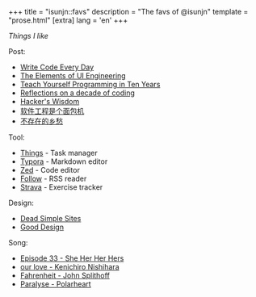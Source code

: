 +++
title = "isunjn::favs"
description = "The favs of @isunjn"
template = "prose.html"
[extra]
lang = 'en'
+++

*Things I like*

Post:
- [Write Code Every Day](https://johnresig.com/blog/write-code-every-day)
- [The Elements of UI Engineering](https://overreacted.io/the-elements-of-ui-engineering)
- [Teach Yourself Programming in Ten Years](https://www.norvig.com/21-days.html)
- [Reflections on a decade of coding](https://www.scattered-thoughts.net/writing/reflections-on-a-decade-of-coding)
- [Hacker's Wisdom](https://www.ee.ryerson.ca/~elf/hack/index.html)
- [软件工程是个面包机](https://drmingdrmer.github.io/tech/bla/2018/09/27/toaster.html)
- [不存在的乡愁](https://shud.in/posts/the-non-existing-nostalgic)

Tool:
- [Things](https://culturedcode.com/things) - Task manager
- [Typora](https://typora.io) - Markdown editor
- [Zed](https://zed.dev) - Code editor
- [Follow](https://follow.is) - RSS reader
- [Strava](https://strava.com) - Exercise tracker

Design:
- [Dead Simple Sites](https://deadsimplesites.com)
- [Good Design](https://shud.in/posts/good-design)

Song:
- [Episode 33 - She Her Her Hers](https://www.youtube.com/watch?v=PHhKAKjqw-4)
- [our love - Kenichiro Nishihara](https://www.youtube.com/watch?v=tq-Nu1Bgo74)
- [Fahrenheit - John Splithoff](https://www.youtube.com/watch?v=fcItqDcV3vw)
- [Paralyse - Polarheart](https://www.youtube.com/watch?v=Gk4KlQap7Ds)
